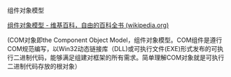 组件对象模型

[组件对象模型 - 维基百科，自由的百科全书 (wikipedia.org)](https://zh.wikipedia.org/wiki/%E7%BB%84%E4%BB%B6%E5%AF%B9%E8%B1%A1%E6%A8%A1%E5%9E%8B)

(COM对象即the Component Object Model，组件对象模型。COM组件是遵行COM规范编写，以Win32动态链接库（DLL)或可执行文件(EXE)形式发布的可执行二进制代码，能够满足组建对框架的所有需求。简单理解COM对象就是可执行二进制代码存放的根对象）